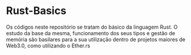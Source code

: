 # Rust-Basics

Os códigos neste repositório se tratam do básico da linguagem Rust. O estudo da base da mesma, funcionamento dos seus tipos e gestão de memória são basilares para a sua utilização dentro de projetos maiores de Web3.0, como utilizando o Ether.rs
